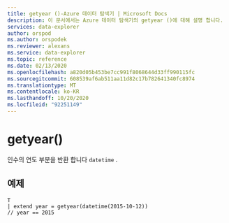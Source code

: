 ```yaml
---
title: getyear ()-Azure 데이터 탐색기 | Microsoft Docs
description: 이 문서에서는 Azure 데이터 탐색기의 getyear ()에 대해 설명 합니다.
services: data-explorer
author: orspod
ms.author: orspodek
ms.reviewer: alexans
ms.service: data-explorer
ms.topic: reference
ms.date: 02/13/2020
ms.openlocfilehash: a820d05b453be7cc991f8068644d33ff990115fc
ms.sourcegitcommit: 608539af6ab511aa11d82c17b782641340fc8974
ms.translationtype: MT
ms.contentlocale: ko-KR
ms.lasthandoff: 10/20/2020
ms.locfileid: "92251149"
---
```

# <a name="getyear"></a>getyear()

인수의 연도 부분을 반환 합니다 `datetime` .

## <a name="example"></a>예제

```kusto
T
| extend year = getyear(datetime(2015-10-12))
// year == 2015
```